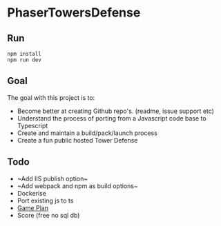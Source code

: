 # PhaserTowersDefense

## Run
```
npm install
npm run dev
```

## Goal
The goal with this project is to:
- Become better at creating Github repo's. (readme, issue support etc)
- Understand the process of porting from a Javascript code base to Typescript
- Create and maintain a build/pack/launch process
- Create a fun public hosted Tower Defense

## Todo
- ~Add IIS publish option~
- ~Add webpack and npm as build options~
- Dockerise
- Port existing js to ts
- [Game Plan](https://www.mindmeister.com/1220984067)
- Score (free no sql db)
